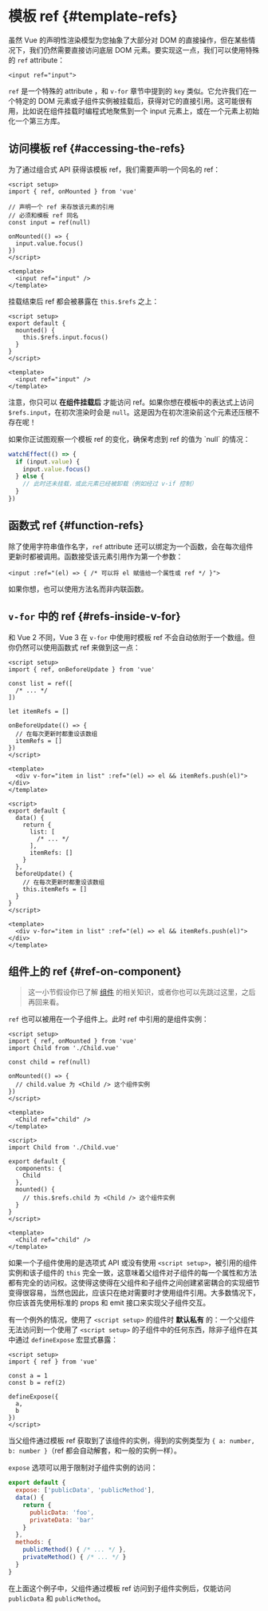 # 模板 ref {#template-refs}

虽然 Vue 的声明性渲染模型为您抽象了大部分对 DOM 的直接操作，但在某些情况下，我们仍然需要直接访问底层 DOM 元素。要实现这一点，我们可以使用特殊的 `ref` attribute：

```vue-html
<input ref="input">
```

`ref` 是一个特殊的 attribute ，和 `v-for` 章节中提到的 `key` 类似。它允许我们在一个特定的 DOM 元素或子组件实例被挂载后，获得对它的直接引用。这可能很有用，比如说在组件挂载时编程式地聚焦到一个 input 元素上，或在一个元素上初始化一个第三方库。

## 访问模板 ref {#accessing-the-refs}

<div class="composition-api">

为了通过组合式 API 获得该模板 ref，我们需要声明一个同名的 ref：

```vue
<script setup>
import { ref, onMounted } from 'vue'

// 声明一个 ref 来存放该元素的引用
// 必须和模板 ref 同名
const input = ref(null)

onMounted(() => {
  input.value.focus()
})
</script>

<template>
  <input ref="input" />
</template>
```

</div>
<div class="options-api">

挂载结束后 ref 都会被暴露在 `this.$refs` 之上：

```vue
<script setup>
export default {
  mounted() {
    this.$refs.input.focus()
  }
}
</script>

<template>
  <input ref="input" />
</template>
```

</div>

注意，你只可以 **在组件挂载后** 才能访问 ref。如果你想在模板中的表达式上访问 `$refs.input`，在初次渲染时会是 `null`。这是因为在初次渲染前这个元素还压根不存在呢！

<div class="composition-api">
如果你正试图观察一个模板 ref 的变化，确保考虑到 ref 的值为 `null` 的情况：

```js
watchEffect(() => {
  if (input.value) {
    input.value.focus()
  } else {
    // 此时还未挂载，或此元素已经被卸载（例如经过 v-if 控制）
  }
})
```

</div>

## 函数式 ref {#function-refs}

除了使用字符串值作名字，`ref` attribute 还可以绑定为一个函数，会在每次组件更新时都被调用。函数接受该元素引用作为第一个参数：

```vue-html
<input :ref="(el) => { /* 可以将 el 赋值给一个属性或 ref */ }">
```

如果你想，也可以使用方法名而非内联函数。

## `v-for` 中的 ref {#refs-inside-v-for}

和 Vue 2 不同，Vue 3 在 `v-for` 中使用时模板 ref 不会自动依附于一个数组。但你仍然可以使用函数式 ref 来做到这一点：

<div class="composition-api">

```vue
<script setup>
import { ref, onBeforeUpdate } from 'vue'

const list = ref([
  /* ... */
])

let itemRefs = []

onBeforeUpdate(() => {
  // 在每次更新时都重设该数组
  itemRefs = []
})
</script>

<template>
  <div v-for="item in list" :ref="(el) => el && itemRefs.push(el)"></div>
</template>
```

</div>
<div class="options-api">

```vue
<script>
export default {
  data() {
    return {
      list: [
        /* ... */
      ],
      itemRefs: []
    }
  },
  beforeUpdate() {
    // 在每次更新时都重设该数组
    this.itemRefs = []
  }
}
</script>

<template>
  <div v-for="item in list" :ref="(el) => el && itemRefs.push(el)"></div>
</template>
```

</div>

## 组件上的 ref {#ref-on-component}

> 这一小节假设你已了解 [组件](/guide/essentials/component-basics) 的相关知识，或者你也可以先跳过这里，之后再回来看。

`ref` 也可以被用在一个子组件上。此时 ref 中引用的是组件实例：

<div class="composition-api">

```vue
<script setup>
import { ref, onMounted } from 'vue'
import Child from './Child.vue'

const child = ref(null)

onMounted(() => {
  // child.value 为 <Child /> 这个组件实例
})
</script>

<template>
  <Child ref="child" />
</template>
```

</div>
<div class="options-api">

```vue
<script>
import Child from './Child.vue'

export default {
  components: {
    Child
  },
  mounted() {
    // this.$refs.child 为 <Child /> 这个组件实例
  }
}
</script>

<template>
  <Child ref="child" />
</template>
```

</div>

如果一个子组件使用的是选项式 API 或没有使用 `<script setup>`，被引用的组件实例和该子组件的 `this` 完全一致，这意味着父组件对子组件的每一个属性和方法都有完全的访问权。这使得这使得在父组件和子组件之间创建紧密耦合的实现细节变得很容易，当然也因此，应该只在绝对需要时才使用组件引用。大多数情况下，你应该首先使用标准的 props 和 emit 接口来实现父子组件交互。

<div class="composition-api">

有一个例外的情况，使用了 `<script setup>` 的组件时 **默认私有** 的：一个父组件无法访问到一个使用了 `<script setup>` 的子组件中的任何东西，除非子组件在其中通过 `defineExpose` 宏显式暴露：

```vue
<script setup>
import { ref } from 'vue'

const a = 1
const b = ref(2)

defineExpose({
  a,
  b
})
</script>
```

当父组件通过模板 ref 获取到了该组件的实例，得到的实例类型为 `{ a: number, b: number }`（ref 都会自动解套，和一般的实例一样）。

</div>
<div class="options-api">

`expose` 选项可以用于限制对子组件实例的访问：

```js
export default {
  expose: ['publicData', 'publicMethod'],
  data() {
    return {
      publicData: 'foo',
      privateData: 'bar'
    }
  },
  methods: {
    publicMethod() { /* ... */ },
    privateMethod() { /* ... */ }
  }
}
```

在上面这个例子中，父组件通过模板 ref 访问到子组件实例后，仅能访问 `publicData` 和 `publicMethod`。

</div>
